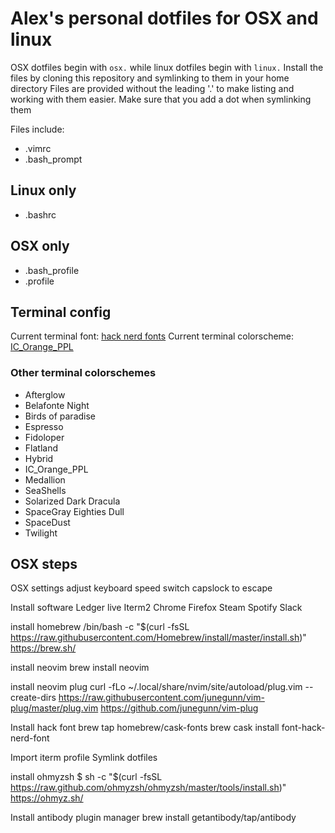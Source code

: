 # Alex's personal dotfiles for OSX and linux

OSX dotfiles begin with `osx.` while linux dotfiles begin with `linux.`
Install the files by cloning this repository and symlinking to them in your home directory
Files are provided without the leading '.' to make listing and working with them easier.
Make sure that you add a dot when symlinking them

Files include:
- .vimrc
- .bash_prompt

## Linux only
- .bashrc

## OSX only
- .bash_profile
- .profile

## Terminal config
Current terminal font: [hack nerd fonts](https://github.com/ryanoasis/nerd-fonts)
Current terminal colorscheme: [IC_Orange_PPL](https://github.com/mbadolato/iTerm2-Color-Schemes)

### Other terminal colorschemes
- Afterglow
- Belafonte Night
- Birds of paradise
- Espresso
- Fidoloper
- Flatland
- Hybrid
- IC_Orange_PPL
- Medallion
- SeaShells
- Solarized Dark Dracula
- SpaceGray Eighties Dull
- SpaceDust
- Twilight

## OSX steps
OSX settings
adjust keyboard speed
switch capslock to escape

Install software
Ledger live
Iterm2
Chrome
Firefox
Steam
Spotify
Slack

install homebrew
/bin/bash -c "$(curl -fsSL https://raw.githubusercontent.com/Homebrew/install/master/install.sh)"
https://brew.sh/

install neovim
brew install neovim

install neovim plug
curl -fLo ~/.local/share/nvim/site/autoload/plug.vim --create-dirs https://raw.githubusercontent.com/junegunn/vim-plug/master/plug.vim
https://github.com/junegunn/vim-plug

Install hack font
brew tap homebrew/cask-fonts
brew cask install font-hack-nerd-font

Import iterm profile
Symlink dotfiles

install ohmyzsh
$ sh -c "$(curl -fsSL https://raw.github.com/ohmyzsh/ohmyzsh/master/tools/install.sh)"
https://ohmyz.sh/

Install antibody plugin manager
brew install getantibody/tap/antibody

